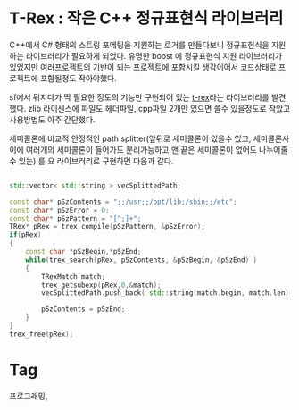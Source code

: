 T-Rex : 작은 C++ 정규표현식 라이브러리
================================

C++에서 C# 형태의 스트링 포메팅을 지원하는 로거를 만들다보니 정규표현식을 지원하는 라이브러리가 필요하게 되었다. 유명한 boost 에 정규표현식 지원 라이브러리가 있었지만 여러프로젝트의 기반이 되는 프로젝트에 포함시킬 생각이어서 코드상태로 프로젝트에 포함될정도 작아야했다.

sf에서 뒤지다가 딱 필요한 정도의 기능만 구현되어 있는 [t-rex](http://sourceforge.net/projects/tiny-rex/)라는 라이브러리를 발견했다. zlib 라이센스에 파일도 헤더파일, cpp파일 2개만 있으면 쓸수 있을정도로 작았고 사용방법도 아주 간단했다.

세미콜론에 비교적 안정적인 path splitter(앞뒤로 세미콜론이 있을수 있고, 세미콜론사이에 여러개의 세미콜론이 들어가도 분리가능하고 맨 끝은 세미콜론이 없어도 나누어줄수 있는) 를 요 라이브러리로 구현하면 다음과 같다.

```cpp

std::vector< std::string > vecSplittedPath;

const char* pSzContents = ";;/usr;;/opt/lib;/sbin;;/etc";
const char* pSzError = 0;
const char* pSzPattern = "[^;]+";
TRex* pRex = trex_compile(pSzPattern, &pSzError);
if(pRex)
{
    const char *pSzBegin,*pSzEnd;
    while(trex_search(pRex, pSzContents, &pSzBegin, &pSzEnd) )
    {
        TRexMatch match;
        trex_getsubexp(pRex,0,&match);
        vecSplittedPath.push_back( std::string(match.begin, match.len) );

        pSzContents = pSzEnd;
    }
}
trex_free(pRex);

```

Tag
====
프로그래밍,